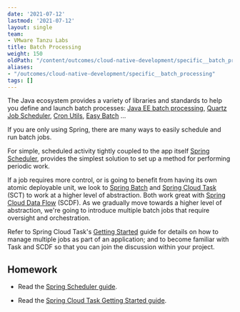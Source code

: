 ```yaml
---
date: '2021-07-12'
lastmod: '2021-07-12'
layout: single
team:
- VMware Tanzu Labs
title: Batch Processing
weight: 150
oldPath: "/content/outcomes/cloud-native-development/specific__batch_processing.md"
aliases:
- "/outcomes/cloud-native-development/specific__batch_processing"
tags: []
---
```


The Java ecosystem provides a variety of libraries and standards to help you define and launch batch processes: [Java EE batch processing](https://www.baeldung.com/java-ee-7-batch-processing), [Quartz Job Scheduler](http://www.quartz-scheduler.org/), [Cron Utils](https://github.com/jmrozanec/cron-utils), [Easy Batch](https://github.com/j-easy/easy-batch) ... 

If you are only using Spring, there are many ways to easily schedule and run batch jobs. 

For simple, scheduled activity tightly coupled to the app itself [Spring Scheduler](https://spring.io/guides/gs/scheduling-tasks/), provides the simplest solution to set up a method for performing periodic work.

If a job requires more control, or is going to benefit from having its own atomic deployable unit, we look to [Spring Batch](https://spring.io/projects/spring-batch) and [Spring Cloud Task](https://spring.io/projects/spring-cloud-task) (SCT) to work at a higher level of abstraction. Both work great with [Spring Cloud Data Flow](https://spring.io/projects/spring-cloud-dataflow) (SCDF). As we gradually move towards a higher level of abstraction, we're going to introduce multiple batch jobs that require oversight and orchestration. 

Refer to Spring Cloud Task's [Getting Started](https://docs.spring.io/spring-cloud-task/docs/current/reference/htmlsingle/#getting-started) guide for details on how to manage multiple jobs as part of an application; and to become familiar with Task and SCDF so that you can join the discussion within your project.

## Homework

- Read the [Spring Scheduler guide](https://spring.io/guides/gs/scheduling-tasks/). 

- Read the [Spring Cloud Task Getting Started guide](https://docs.spring.io/spring-cloud-task/docs/current/reference/htmlsingle/#getting-started).